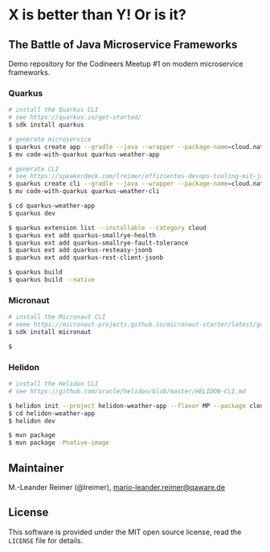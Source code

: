 # X is better than Y! Or is it?
## The Battle of Java Microservice Frameworks

Demo repository for the Codineers Meetup #1 on modern microservice frameworks.

### Quarkus

```bash
# install the Quarkus CLI
# see https://quarkus.io/get-started/
$ sdk install quarkus

# generate microservice
$ quarkus create app --gradle --java --wrapper --package-name=cloud.nativ.flamewars
$ mv code-with-quarkus quarkus-weather-app

# generate CLI
# see https://speakerdeck.com/lreimer/effizientes-devops-tooling-mit-java-und-graalvm
$ quarkus create cli --gradle --java --wrapper --package-name=cloud.nativ.flamewars
$ mv code-with-quarkus quarkus-weather-cli

$ cd quarkus-weather-app
$ quarkus dev

$ quarkus extension list --installable --category cloud
$ quarkus ext add quarkus-smallrye-health
$ quarkus ext add quarkus-smallrye-fault-tolerance
$ quarkus ext add quarkus-resteasy-jsonb
$ quarkus ext add quarkus-rest-client-jsonb

$ quarkus build
$ quarkus build --native
```

### Micronaut

```bash
# install the Micronaut CLI
# seee https://micronaut-projects.github.io/micronaut-starter/latest/guide/#installation
$ sdk install micronaut

$ 
```


### Helidon

```bash
# install the Helidon CLI
# see https://github.com/oracle/helidon/blob/master/HELIDON-CLI.md

$ helidon init --project helidon-weather-app --flavor MP --package cloud.nativ.flamewars --groupid cloud.nativ.flamewars --artifactid helidon-weather-app
$ cd helidon-weather-app
$ helidon dev

$ mvn package
$ mvn package -Pnative-image
```

## Maintainer

M.-Leander Reimer (@lreimer), <mario-leander.reimer@qaware.de>

## License

This software is provided under the MIT open source license, read the `LICENSE`
file for details.
